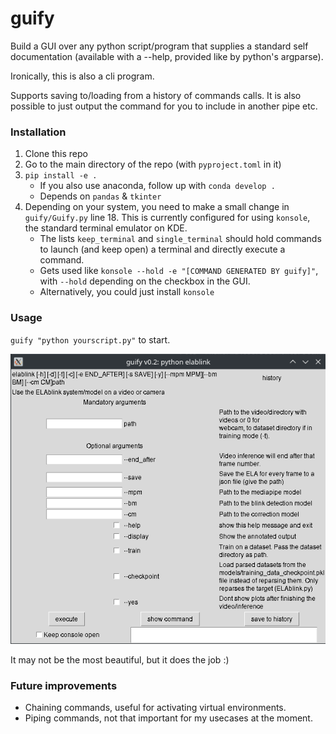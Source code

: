 # guify

Build a GUI over any python script/program that supplies a standard self documentation (available with a --help, provided like by python's argparse).

Ironically, this is also a cli program.

Supports saving to/loading from a history of commands calls. It is also possible to just output the command for you to include in another pipe etc.

### Installation
1. Clone this repo
2. Go to the main directory of the repo (with `pyproject.toml` in it)
3. `pip install -e .`
    - If you also use anaconda, follow up with `conda develop .`
    - Depends on `pandas` & `tkinter`
4. Depending on your system, you need to make a small change in `guify/Guify.py` line 18. This is currently configured for using `konsole`, the standard terminal emulator on KDE.
    - The lists `keep_terminal` and `single_terminal` should hold commands to launch (and keep open) a terminal and directly execute a command.
    - Gets used like `konsole --hold -e "[COMMAND GENERATED BY guify]"`, with `--hold` depending on the checkbox in the GUI.
    - Alternatively, you could just install `konsole`

### Usage
`guify "python yourscript.py"` to start.

![Example GUI generated from a --help page](https://github.com/ma4096/guify/blob/main/doc/example.png?raw=true)

It may not be the most beautiful, but it does the job :)

### Future improvements
- Chaining commands, useful for activating virtual environments.
- Piping commands, not that important for my usecases at the moment.